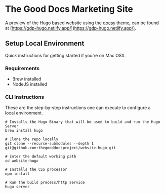 # The Good Docs Marketing Site

A preview of the Hugo based website using the [docsy](https://github.com/google/docsy/) theme, can be found at [https://gdp-hugo.netlify.app/](https://gdp-hugo.netlify.app/).

## Setup Local Environment

Quick instructions for getting started if you're on Mac OSX.

### Requirements

- Brew installed
- NodeJS installed

### CLI Instructions

These are the step-by-step instructions one can execute to configure a local environment.

```shell
# Installs the Hugo Binary that will be used to build and run the Hugo Server
brew install hugo

# Clone the repo locally
git clone --recurse-submodules --depth 1 git@github.com:thegooddocsproject/website-hugo.git

# Enter the default working path
cd website-hugo

# Installs the CSS processor
npm install

# Run the build process/http service
hugo server
```
